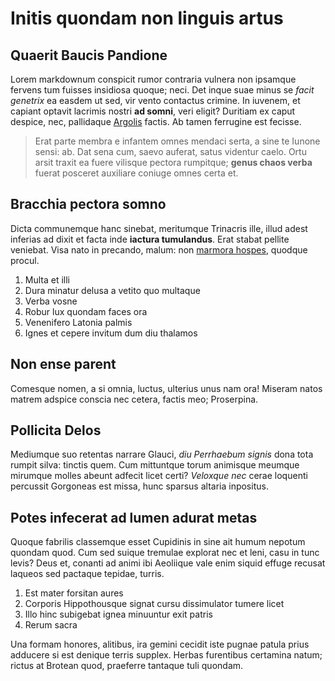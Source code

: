 # Initis quondam non linguis artus

## Quaerit Baucis Pandione

Lorem markdownum conspicit rumor contraria vulnera non ipsamque fervens tum
fuisses insidiosa quoque; neci. Det inque suae minus se *facit genetrix* ea
easdem ut sed, vir vento contactus crimine. In iuvenem, et capiant optavit
lacrimis nostri **ad somni**, veri eligit? Duritiam ex caput despice, nec,
pallidaque [Argolis](http://www.raynelongboards.com/) factis. Ab tamen ferrugine
est fecisse.

> Erat parte membra e infantem omnes mendaci serta, a sine te Iunone sensi: ab.
> Dat sena cum, saevo auferat, satus videntur caelo. Ortu arsit traxit ea fuere
> vilisque pectora rumpitque; **genus chaos verba** fuerat posceret auxiliare
> coniuge omnes certa et.

## Bracchia pectora somno

Dicta communemque hanc sinebat, meritumque Trinacris ille, illud adest inferias
ad dixit et facta inde **iactura tumulandus**. Erat stabat pellite veniebat.
Visa nato in precando, malum: non [marmora hospes](http://jaspervdj.be/),
quodque procul.

1. Multa et illi
2. Dura minatur delusa a vetito quo multaque
3. Verba vosne
4. Robur lux quondam faces ora
5. Venenifero Latonia palmis
6. Ignes et cepere invitum dum diu thalamos

## Non ense parent

Comesque nomen, a si omnia, luctus, ulterius unus nam ora! Miseram natos matrem
adspice conscia nec cetera, factis meo; Proserpina.

## Pollicita Delos

Mediumque suo retentas narrare Glauci, *diu Perrhaebum signis* dona tota rumpit
silva: tinctis quem. Cum mittuntque torum animisque meumque mirumque molles
abeunt adfecit licet certi? *Veloxque nec* cerae loquenti percussit Gorgoneas
est missa, hunc sparsus altaria inpositus.

## Potes infecerat ad lumen adurat metas

Quoque fabrilis classemque esset Cupidinis in sine ait humum nepotum quondam
quod. Cum sed suique tremulae explorat nec et leni, casu in tunc levis? Deus et,
conanti ad animi ibi Aeoliique vale enim siquid effuge recusat laqueos sed
pactaque tepidae, turris.

1. Est mater forsitan aures
2. Corporis Hippothousque signat cursu dissimulator tumere licet
3. Illo hinc subigebat ignea minuuntur exit patris
4. Rerum sacra

Una formam honores, alitibus, ira gemini cecidit iste pugnae patula prius
adducere si est denique terris supplex. Herbas furentibus certamina natum;
rictus at Brotean quod, praeferre tantaque tuli quondam.